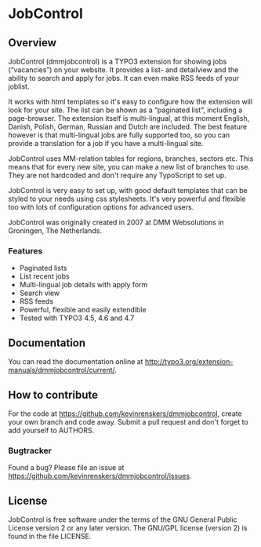 # JobControl

## Overview
JobControl (dmmjobcontrol) is a TYPO3 extension for showing jobs (“vacancies”) on your website. It provides a list- and detailview and the ability to search and apply for jobs. It can even make RSS feeds of your joblist.

It works with html templates so it's easy to configure how the extension will look for your site. The list can be shown as a “paginated list”, including a page-browser. The extension itself is multi-lingual, at this moment English, Danish, Polish, German, Russian and Dutch are included. The best feature however is that multi-lingual jobs are fully supported too, so you can provide a translation for a job if you have a multi-lingual site.

JobControl uses MM-relation tables for regions, branches, sectors etc. This means that for every new site, you can make a new list of branches to use. They are not hardcoded and don't require any TypoScript to set up.

JobControl is very easy to set up, with good default templates that can be styled to your needs using css stylesheets. It's very powerful and flexible too with lots of configuration options for advanced users.

JobControl was originally created in 2007 at DMM Websolutions in Groningen, The Netherlands.

### Features
* Paginated lists
* List recent jobs
* Multi-lingual job details with apply form
* Search view
* RSS feeds
* Powerful, flexible and easily extendible
* Tested with TYPO3 4.5, 4.6 and 4.7

## Documentation
You can read the documentation online at http://typo3.org/extension-manuals/dmmjobcontrol/current/.

## How to contribute
For the code at https://github.com/kevinrenskers/dmmjobcontrol, create your own branch and code away. Submit a pull request and don't forget to add yourself to AUTHORS.

### Bugtracker
Found a bug? Please file an issue at https://github.com/kevinrenskers/dmmjobcontrol/issues.

## License
JobControl is free software under the terms of the
GNU General Public License version 2 or any later version.
The GNU/GPL license (version 2) is found in the file LICENSE.